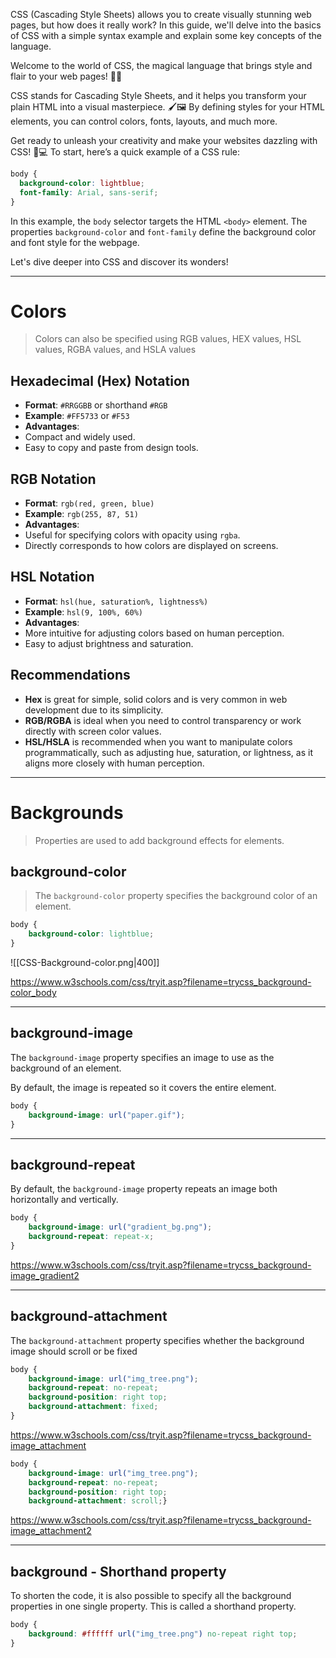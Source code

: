 CSS (Cascading Style Sheets) allows you to create visually stunning web pages, but how does it really work? In this guide, we'll delve into the basics of CSS with a simple syntax example and explain some key concepts of the language.

Welcome to the world of CSS, the magical language that brings style and flair to your web pages! 🎨✨

CSS stands for Cascading Style Sheets, and it helps you transform your plain HTML into a visual masterpiece. 🖌️🖼️ By defining styles for your HTML elements, you can control colors, fonts, layouts, and much more.

Get ready to unleash your creativity and make your websites dazzling with CSS! 🎉💻 To start, here’s a quick example of a CSS rule:

```css
body {
  background-color: lightblue;
  font-family: Arial, sans-serif;
}
```

In this example, the `body` selector targets the HTML `<body>` element. The properties `background-color` and `font-family` define the background color and font style for the webpage.

Let's dive deeper into CSS and discover its wonders! 

---
# Colors

> Colors can also be specified using RGB values, HEX values, HSL values, RGBA values, and HSLA values

## Hexadecimal (Hex) Notation
-   **Format**: `#RRGGBB` or shorthand `#RGB`
-   **Example**: `#FF5733` or `#F53`
-   **Advantages**: 
   - Compact and widely used.
   - Easy to copy and paste from design tools.

## RGB Notation
-   **Format**: `rgb(red, green, blue)`
-   **Example**: `rgb(255, 87, 51)`
-   **Advantages**:
   - Useful for specifying colors with opacity using `rgba`.
   - Directly corresponds to how colors are displayed on screens.

## HSL Notation
-   **Format**: `hsl(hue, saturation%, lightness%)`
-   **Example**: `hsl(9, 100%, 60%)`
-   **Advantages**:
   - More intuitive for adjusting colors based on human perception.
   - Easy to adjust brightness and saturation.

## Recommendations
-   **Hex** is great for simple, solid colors and is very common in web development due to its simplicity.
-   **RGB/RGBA** is ideal when you need to control transparency or work directly with screen color values.
-   **HSL/HSLA** is recommended when you want to manipulate colors programmatically, such as adjusting hue, saturation, or lightness, as it aligns more closely with human perception.


---
# Backgrounds

> Properties are used to add background effects for elements.

##  background-color

> The `background-color` property specifies the background color of an element.

```css
body {  
	background-color: lightblue;
}
```

![[CSS-Background-color.png|400]]

https://www.w3schools.com/css/tryit.asp?filename=trycss_background-color_body

---
## background-image

The `background-image` property specifies an image to use as the background of an element.

By default, the image is repeated so it covers the entire element.

```css
body {  
	background-image: url("paper.gif");
}
```

---
## background-repeat

By default, the `background-image` property repeats an image both horizontally and vertically.

```css
body {  
	background-image: url("gradient_bg.png");  
	background-repeat: repeat-x;
}
```

https://www.w3schools.com/css/tryit.asp?filename=trycss_background-image_gradient2

---
## background-attachment

The `background-attachment` property specifies whether the background image should scroll or be fixed 

```css
body {  
	background-image: url("img_tree.png");  
	background-repeat: no-repeat;  
	background-position: right top;  
	background-attachment: fixed;
}
```
https://www.w3schools.com/css/tryit.asp?filename=trycss_background-image_attachment

```css
body {  
	background-image: url("img_tree.png");  
	background-repeat: no-repeat;  
	background-position: right top;  
	background-attachment: scroll;}
```
https://www.w3schools.com/css/tryit.asp?filename=trycss_background-image_attachment2

---
## background - Shorthand property

To shorten the code, it is also possible to specify all the background properties in one single property. This is called a shorthand property.

```css
body {  
	background: #ffffff url("img_tree.png") no-repeat right top;
}
```